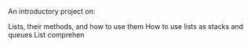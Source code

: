 An introductory project on:

Lists, their methods, and how to use them
How to use lists as stacks and queues
List comprehen
